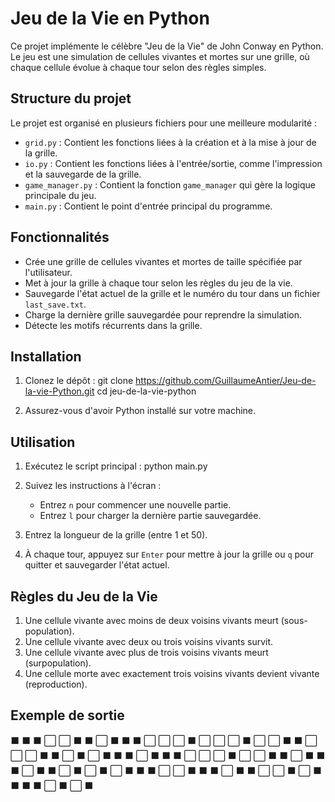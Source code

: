 # Jeu de la Vie en Python

Ce projet implémente le célèbre "Jeu de la Vie" de John Conway en Python. Le jeu est une simulation de cellules vivantes et mortes sur une grille, où chaque cellule évolue à chaque tour selon des règles simples.

## Structure du projet

Le projet est organisé en plusieurs fichiers pour une meilleure modularité :

- `grid.py` : Contient les fonctions liées à la création et à la mise à jour de la grille.
- `io.py` : Contient les fonctions liées à l'entrée/sortie, comme l'impression et la sauvegarde de la grille.
- `game_manager.py` : Contient la fonction `game_manager` qui gère la logique principale du jeu.
- `main.py` : Contient le point d'entrée principal du programme.

## Fonctionnalités

- Crée une grille de cellules vivantes et mortes de taille spécifiée par l'utilisateur.
- Met à jour la grille à chaque tour selon les règles du jeu de la vie.
- Sauvegarde l'état actuel de la grille et le numéro du tour dans un fichier `last_save.txt`.
- Charge la dernière grille sauvegardée pour reprendre la simulation.
- Détecte les motifs récurrents dans la grille.

## Installation

1. Clonez le dépôt :
    git clone https://github.com/GuillaumeAntier/Jeu-de-la-vie-Python.git
    cd jeu-de-la-vie-python

2. Assurez-vous d'avoir Python installé sur votre machine.

## Utilisation

1. Exécutez le script principal :
    python main.py

2. Suivez les instructions à l'écran :
    - Entrez `n` pour commencer une nouvelle partie.
    - Entrez `l` pour charger la dernière partie sauvegardée.

3. Entrez la longueur de la grille (entre 1 et 50).

4. À chaque tour, appuyez sur `Enter` pour mettre à jour la grille ou `q` pour quitter et sauvegarder l'état actuel.

## Règles du Jeu de la Vie

1. Une cellule vivante avec moins de deux voisins vivants meurt (sous-population).
2. Une cellule vivante avec deux ou trois voisins vivants survit.
3. Une cellule vivante avec plus de trois voisins vivants meurt (surpopulation).
4. Une cellule morte avec exactement trois voisins vivants devient vivante (reproduction).

## Exemple de sortie

⬛ ⬛ ⬛ ⬜ ⬜ ⬛ ⬛ ⬜ ⬛
⬛ ⬛ ⬜ ⬜ ⬜ ⬛ ⬜ ⬜ ⬜
⬛ ⬜ ⬜ ⬛ ⬛ ⬜ ⬜ ⬜ ⬛
⬛ ⬜ ⬛ ⬜ ⬛ ⬛ ⬛ ⬜ ⬛
⬛ ⬛ ⬜ ⬜ ⬜ ⬛ ⬜ ⬜ ⬛
⬛ ⬜ ⬛ ⬛ ⬛ ⬜ ⬛ ⬛ ⬜
⬛ ⬜ ⬛ ⬜ ⬛ ⬛ ⬛ ⬜ ⬜
⬛ ⬛ ⬛ ⬜ ⬛ ⬛ ⬜ ⬜ ⬛
⬜ ⬛ ⬛ ⬛ ⬛ ⬜ ⬛ ⬜ ⬛